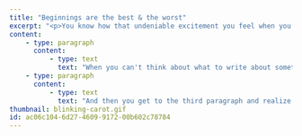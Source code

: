 ```yaml
---
title: "Beginnings are the best & the worst"
excerpt: "<p>You know how that undeniable excitement you feel when you start a new project is always followed by: &quot;<em>Okay but like...where do I start?</em>&quot; Yeah, that part sucks.</p>"
content:
    - type: paragraph
      content:
          - type: text
            text: "When you can't think about what to write about sometimes the only thing you can do is write about not having anything to write about. You could mention how you hate it when you don't know where to start, and perhaps follow that up with a sentence about how writing about not knowing what to write about is a good place to begin writing."
    - type: paragraph
      content:
          - type: text
            text: "And then you get to the third paragraph and realize you haven't actually written about anything except not having anything to write about but it's the third paragraph so are you wrong or are you a genius?"
thumbnail: blinking-carot.gif
id: ac06c104-6d27-4609-9172-00b602c78784
---
```

